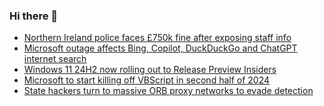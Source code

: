 ### Hi there 👋

<!--START_SECTION:feed-->
* [Northern Ireland police faces £750k fine after exposing staff info](https://www.bleepingcomputer.com/news/security/northern-ireland-police-faces-750k-fine-after-exposing-staff-info/)
* [Microsoft outage affects Bing, Copilot, DuckDuckGo and ChatGPT internet search](https://www.bleepingcomputer.com/news/microsoft/microsoft-outage-affects-bing-copilot-duckduckgo-and-chatgpt-internet-search/)
* [Windows 11 24H2 now rolling out to Release Preview Insiders](https://www.bleepingcomputer.com/news/microsoft/windows-11-24h2-now-rolling-out-to-release-preview-insiders/)
* [Microsoft to start killing off VBScript in second half of 2024](https://www.bleepingcomputer.com/news/microsoft/microsoft-to-start-killing-off-vbscript-in-second-half-of-2024/)
* [State hackers turn to massive ORB proxy networks to evade detection](https://www.bleepingcomputer.com/news/security/state-hackers-turn-to-massive-orb-proxy-networks-to-evade-detection/)
<!--END_SECTION:feed-->

<!--
**frankenk/frankenk** is a ✨ _special_ ✨ repository because its `README.md` (this file) appears on your GitHub profile.

Here are some ideas to get you started:

- 🔭 I’m currently working on ...
- 🌱 I’m currently learning ...
- 👯 I’m looking to collaborate on ...
- 🤔 I’m looking for help with ...
- 💬 Ask me about ...
- 📫 How to reach me: ...
- 😄 Pronouns: ...
- ⚡ Fun fact: ...
-->



